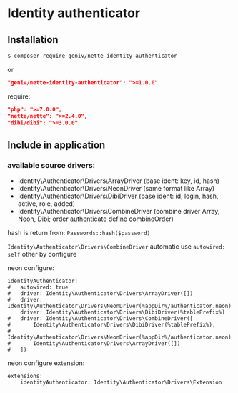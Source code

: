 Identity authenticator
======================

Installation
------------

```sh
$ composer require geniv/nette-identity-authenticator
```
or
```json
"geniv/nette-identity-authenticator": ">=1.0.0"
```

require:
```json
"php": ">=7.0.0",
"nette/nette": ">=2.4.0",
"dibi/dibi": ">=3.0.0"
```

Include in application
----------------------

### available source drivers:
- Identity\Authenticator\Drivers\ArrayDriver (base ident: key, id, hash)
- Identity\Authenticator\Drivers\NeonDriver (same format like Array)
- Identity\Authenticator\Drivers\DibiDriver (base ident: id, login, hash, active, role, added)
- Identity\Authenticator\Drivers\CombineDriver (combine driver Array, Neon, Dibi; order authenticate define combineOrder)

hash is return from: `Passwords::hash($password)`

`Identity\Authenticator\Drivers\CombineDriver` automatic use `autowired: self` other by configure

neon configure:
```neon
identityAuthenticator:
#   autowired: true
#   driver: Identity\Authenticator\Drivers\ArrayDriver([])
#   driver: Identity\Authenticator\Drivers\NeonDriver(%appDir%/authenticator.neon)
    driver: Identity\Authenticator\Drivers\DibiDriver(%tablePrefix%)
#   driver: Identity\Authenticator\Drivers\CombineDriver([
#       Identity\Authenticator\Drivers\DibiDriver(%tablePrefix%),
#       Identity\Authenticator\Drivers\NeonDriver(%appDir%/authenticator.neon)
#       Identity\Authenticator\Drivers\ArrayDriver([])
#   ])
```

neon configure extension:
```neon
extensions:
    identityAuthenticator: Identity\Authenticator\Drivers\Extension
```

